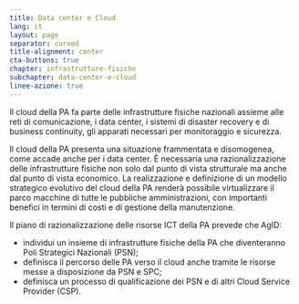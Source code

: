 ```yaml
---
title: Data center e Cloud
lang: it
layout: page
separator: curved
title-alignment: center
cta-buttons: true
chapter: infrastrutture-fisiche
subchapter: data-center-e-cloud
linee-azione: true
---
```

Il cloud della PA fa parte delle infrastrutture fisiche nazionali assieme alle reti di comunicazione, i data center, i sistemi di disaster recovery e di business continuity, gli apparati necessari per monitoraggio e sicurezza.

Il cloud della PA presenta una situazione frammentata e disomogenea, come accade anche per i data center. È necessaria una razionalizzazione delle infrastrutture fisiche non solo dal punto di vista strutturale ma anche dal punto di vista economico. La realizzazione e definizione di un modello strategico evolutivo del cloud della PA renderà possibile virtualizzare il parco macchine di tutte le pubbliche amministrazioni, con importanti benefici in termini di costi e di gestione della manutenzione.

Il piano di razionalizzazione delle risorse ICT della PA prevede che AgID:

- individui un insieme di infrastrutture fisiche della PA che diventeranno Poli Strategici Nazionali (PSN);
- definisca il percorso delle PA verso il cloud anche tramite le risorse messe a disposizione da PSN e SPC;
- definisca un processo di qualificazione dei PSN e di altri Cloud Service Provider (CSP).
